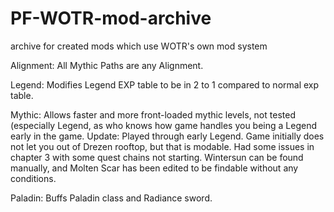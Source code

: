 # PF-WOTR-mod-archive
archive for created mods which use WOTR's own mod system

Alignment:
All Mythic Paths are any Alignment.

Legend:
Modifies Legend EXP table to be in 2 to 1 compared to normal exp table.

Mythic:
Allows faster and more front-loaded mythic levels, not tested (especially Legend, as who knows how game handles you being a Legend early in the game.
Update: Played through early Legend. Game initially does not let you out of Drezen rooftop, but that is modable. Had some issues in chapter 3 with some quest chains not starting. Wintersun can be found manually, and Molten Scar has been edited to be findable without any conditions.

Paladin:
Buffs Paladin class and Radiance sword.

